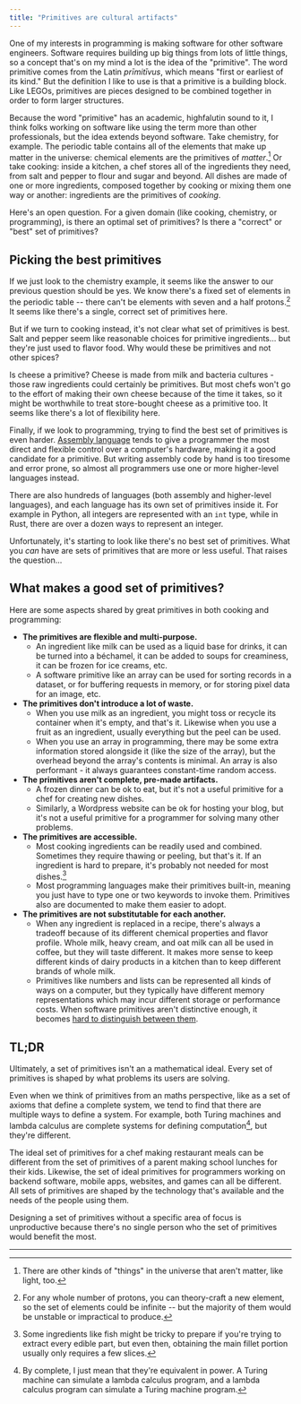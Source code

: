 ```yaml
---
title: "Primitives are cultural artifacts"
---
```


One of my interests in programming is making software for other software engineers.
Software requires building up big things from lots of little things, so a concept that's on my mind a lot is the idea of the "primitive".
The word primitive comes from the Latin *prīmitīvus*, which means "first or earliest of its kind."
But the definition I like to use is that a primitive is a building block.
Like LEGOs, primitives are pieces designed to be combined together in order to form larger structures.

Because the word "primitive" has an academic, highfalutin sound to it, I think folks working on software like using the term more than other professionals, but the idea extends beyond software.
Take chemistry, for example.
The periodic table contains all of the elements that make up matter in the universe: chemical elements are the primitives of *matter*.[^1]
Or take cooking: inside a kitchen, a chef stores all of the ingredients they need, from salt and pepper to flour and sugar and beyond.
All dishes are made of one or more ingredients, composed together by cooking or mixing them one way or another: ingredients are the primitives of *cooking*.

Here's an open question.
For a given domain (like cooking, chemistry, or programming), is there an optimal set of primitives?
Is there a "correct" or "best" set of primitives?

## Picking the best primitives

If we just look to the chemistry example, it seems like the answer to our previous question should be yes.
We know there's a fixed set of elements in the periodic table -- there can't be elements with seven and a half protons.[^2]
It seems like there's a single, correct set of primitives here.

But if we turn to cooking instead, it's not clear what set of primitives is best.
Salt and pepper seem like reasonable choices for primitive ingredients... but they're just used to flavor food.
Why would these be primitives and not other spices?

Is cheese a primitive?
Cheese is made from milk and bacteria cultures - those raw ingredients could certainly be primitives.
But most chefs won't go to the effort of making their own cheese because of the time it takes, so it might be worthwhile to treat store-bought cheese as a primitive too.
It seems like there's a lot of flexibility here.

Finally, if we look to programming, trying to find the best set of primitives is even harder.
[Assembly language](https://en.wikipedia.org/wiki/Assembly_language) tends to give a programmer the most direct and flexible control over a computer's hardware, making it a good candidate for a primitive.
But writing assembly code by hand is too tiresome and error prone, so almost all programmers use one or more higher-level languages instead.

There are also hundreds of languages (both assembly and higher-level languages), and each language has its own set of primitives inside it.
For example in Python, all integers are represented with an `int` type, while in Rust, there are over a dozen ways to represent an integer.

Unfortunately, it's starting to look like there's no best set of primitives.
What you *can* have are sets of primitives that are more or less useful.
That raises the question...

## What makes a good set of primitives?

Here are some aspects shared by great primitives in both cooking and programming:

* **The primitives are flexible and multi-purpose.**
    * An ingredient like milk can be used as a liquid base for drinks, it can be turned into a béchamel, it can be added to soups for creaminess, it can be frozen for ice creams, etc.
    * A software primitive like an array can be used for sorting records in a dataset, or for buffering requests in memory, or for storing pixel data for an image, etc.
* **The primitives don't introduce a lot of waste.**
    * When you use milk as an ingredient, you might toss or recycle its container when it's empty, and that's it. Likewise when you use a fruit as an ingredient, usually everything but the peel can be used.
    * When you use an array in programming, there may be some extra information stored alongside it (like the size of the array), but the overhead beyond the array's contents is minimal. An array is also performant - it always guarantees constant-time random access.
* **The primitives aren't complete, pre-made artifacts.**
    * A frozen dinner can be ok to eat, but it's not a useful primitive for a chef for creating new dishes.
    * Similarly, a Wordpress website can be ok for hosting your blog, but it's not a useful primitive for a programmer for solving many other problems.
* **The primitives are accessible.**
    * Most cooking ingredients can be readily used and combined. Sometimes they require thawing or peeling, but that's it. If an ingredient is hard to prepare, it's probably not needed for most dishes.[^3]
    * Most programming languages make their primitives built-in, meaning you just have to type one or two keywords to invoke them. Primitives also are documented to make them easier to adopt.
* **The primitives are not substitutable for each another.**
    * When any ingredient is replaced in a recipe, there's always a tradeoff because of its different chemical properties and flavor profile. Whole milk, heavy cream, and oat milk can all be used in coffee, but they will taste different. It makes more sense to keep different kinds of dairy products in a kitchen than to keep different brands of whole milk.
    * Primitives like numbers and lists can be represented all kinds of ways on a computer, but they typically have different memory representations which may incur different storage or performance costs. When software primitives aren't distinctive enough, it becomes [hard to distinguish between them](https://x.com/forrestbrazeal/status/1400639759215640577).

## TL;DR

Ultimately, a set of primitives isn't an a mathematical ideal. Every set of primitives is shaped by what problems its users are solving.

Even when we think of primitives from an maths perspective, like as a set of axioms that define a complete system, we tend to find that there are multiple ways to define a system.
For example, both Turing machines and lambda calculus are complete systems for defining computation[^4], but they're different.

The ideal set of primitives for a chef making restaurant meals can be different from the set of primitives of a parent making school lunches for their kids. Likewise, the set of ideal primitives for programmers working on backend software, mobile apps, websites, and games can all be different.
All sets of primitives are shaped by the technology that's available and the needs of the people using them.

Designing a set of primitives without a specific area of focus is unproductive because there's no single person who the set of primitives would benefit the most.

---

[^1]: There are other kinds of "things" in the universe that aren't matter, like light, too.

[^2]: For any whole number of protons, you can theory-craft a new element, so the set of elements could be infinite -- but the majority of them would be unstable or impractical to produce.

[^3]: Some ingredients like fish might be tricky to prepare if you're trying to extract every edible part, but even then, obtaining the main fillet portion usually only requires a few slices.

[^4]: By complete, I just mean that they're equivalent in power. A Turing machine can simulate a lambda calculus program, and a lambda calculus program can simulate a Turing machine program.
